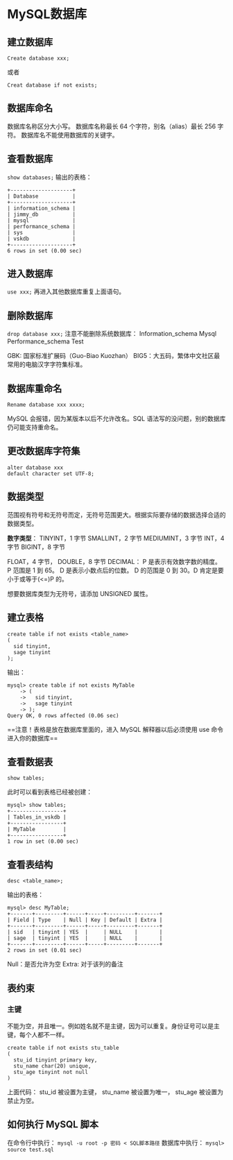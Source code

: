# MySQL数据库
## 建立数据库

```mysql
Create database xxx;
```

或者

```mysql
Creat database if not exists;
```

## 数据库命名

数据库名称区分大小写。
数据库名称最长 64 个字符，别名（alias）最长 256 字符。
数据库名不能使用数据库的关键字。

## 查看数据库

`show databases;`
输出的表格：

```
+--------------------+
| Database           |
+--------------------+
| information_schema |
| jimmy_db           |
| mysql              |
| performance_schema |
| sys                |
| vskdb              |
+--------------------+
6 rows in set (0.00 sec)
```

## 进入数据库

`use xxx;`
再进入其他数据库重复上面语句。

## 删除数据库

`drop database xxx;`
注意不能删除系统数据库：
Information_schema
Mysql
Performance_schema
Test

GBK: 国家标准扩展码（Guo-Biao Kuozhan）
BIG5：大五码，繁体中文社区最常用的电脑汉字字符集标准。

## 数据库重命名

```mysql
Rename database xxx xxxx;
```

MySQL 会报错，因为某版本以后不允许改名。SQL 语法写的没问题，别的数据库仍可能支持重命名。

## 更改数据库字符集

```mysql
alter database xxx
default character set UTF-8;
```

## 数据类型

范围视有符号和无符号而定，无符号范围更大。根据实际要存储的数据选择合适的数据类型。

**数字类型**：
TINYINT，1 字节
SMALLINT，2 字节
MEDIUMINT，3 字节
INT，4 字节
BIGINT，8 字节

FLOAT，4 字节，
DOUBLE，8 字节
DECIMAL：
P 是表示有效数字数的精度。 P 范围是 1 到 65。
D 是表示小数点后的位数。 D 的范围是 0 到 30。D 肯定是要小于或等于(<=)P 的。

想要数据库类型为无符号，请添加 UNSIGNED 属性。

## 建立表格

```mysql
create table if not exists <table_name>
(
  sid tinyint,
  sage tinyint
);
```

输出：

```
mysql> create table if not exists MyTable
    -> (
    ->   sid tinyint,
    ->   sage tinyint
    -> );
Query OK, 0 rows affected (0.06 sec)
```

==注意！表格是放在数据库里面的，进入 MySQL 解释器以后必须使用 use 命令进入你的数据库==

## 查看数据表

```mysql
show tables;
```

此时可以看到表格已经被创建：

```
mysql> show tables;
+-----------------+
| Tables_in_vskdb |
+-----------------+
| MyTable         |
+-----------------+
1 row in set (0.00 sec)
```

## 查看表结构

```mysql
desc <table_name>;
```

输出的表格：

```
mysql> desc MyTable;
+-------+---------+------+-----+---------+-------+
| Field | Type    | Null | Key | Default | Extra |
+-------+---------+------+-----+---------+-------+
| sid   | tinyint | YES  |     | NULL    |       |
| sage  | tinyint | YES  |     | NULL    |       |
+-------+---------+------+-----+---------+-------+
2 rows in set (0.01 sec)
```

Null：是否允许为空
Extra: 对于该列的备注

## 表约束

### 主键

不能为空，并且唯一。例如姓名就不是主键，因为可以重复。身份证号可以是主键，每个人都不一样。

```mysql
create table if not exists stu_table
(
  stu_id tinyint primary key,
  stu_name char(20) unique,
  stu_age tinyint not null
)
```

上面代码：
stu_id 被设置为主键，
stu_name 被设置为唯一，
stu_age 被设置为禁止为空。

## 如何执行 MySQL 脚本

在命令行中执行：
`mysql -u root -p 密码 < SQL脚本路径`
数据库中执行：
`mysql> source test.sql`
